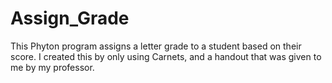 # Assign_Grade
This Phyton program assigns a letter grade to a student based on their score. I created this by only using Carnets, and a handout that was given to me by my professor.
